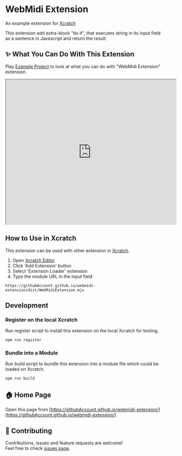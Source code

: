 # WebMidi Extension
An example extension for [Xcratch](https://xcratch.github.io/)

This extension add extra-block "do it", that executes string in its input field as a sentence in Javascript and return the result.


## ✨ What You Can Do With This Extension

Play [Example Project](https://xcratch.github.io/editor/#https://githubAccount.github.io/webmidi-extension/projects/example.sb3) to look at what you can do with "WebMidi Extension" extension. 
<iframe src="https://xcratch.github.io/editor/player#https://githubAccount.github.io/webmidi-extension/projects/example.sb3" width="540px" height="460px"></iframe>


## How to Use in Xcratch

This extension can be used with other extension in [Xcratch](https://xcratch.github.io/). 
1. Open [Xcratch Editor](https://xcratch.github.io/editor)
2. Click 'Add Extension' button
3. Select 'Extension Loader' extension
4. Type the module URL in the input field 
```
https://githubAccount.github.io/webmidi-extension/dist/WebMidiExtension.mjs
```

## Development

### Register on the local Xcratch

Run register script to install this extension on the local Xcratch for testing.

```sh
npm run register
```

### Bundle into a Module

Run build script to bundle this extension into a module file which could be loaded on Xcratch.

```sh
npm run build
```

## 🏠 Home Page

Open this page from [https://githubAccount.github.io/webmidi-extension/](https://githubAccount.github.io/webmidi-extension/)


## 🤝 Contributing

Contributions, issues and feature requests are welcome!<br />Feel free to check [issues page](https://github.com/githubAccount/webmidi-extension/issues). 
